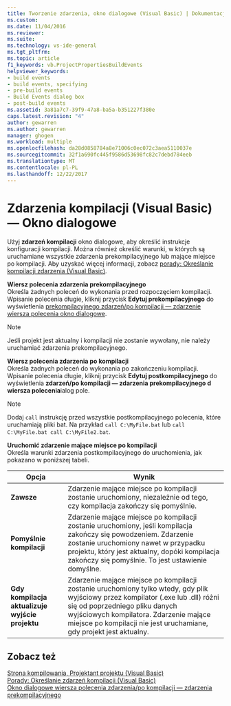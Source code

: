 ```yaml
---
title: Tworzenie zdarzenia, okno dialogowe (Visual Basic) | Dokumentacja firmy Microsoft
ms.custom: 
ms.date: 11/04/2016
ms.reviewer: 
ms.suite: 
ms.technology: vs-ide-general
ms.tgt_pltfrm: 
ms.topic: article
f1_keywords: vb.ProjectPropertiesBuildEvents
helpviewer_keywords:
- build events
- build events, specifying
- pre-build events
- Build Events dialog box
- post-build events
ms.assetid: 3a81a7c7-39f9-47a8-ba5a-b351227f380e
caps.latest.revision: "4"
author: gewarren
ms.author: gewarren
manager: ghogen
ms.workload: multiple
ms.openlocfilehash: da28d0858784a8e71006c0ec072c3aea5110037e
ms.sourcegitcommit: 32f1a690fc445f9586d53698fc82c7debd784eeb
ms.translationtype: MT
ms.contentlocale: pl-PL
ms.lasthandoff: 12/22/2017
---
```

# <a name="build-events-dialog-box-visual-basic"></a>Zdarzenia kompilacji (Visual Basic) — Okno dialogowe
Użyj **zdarzeń kompilacji** okno dialogowe, aby określić instrukcje konfiguracji kompilacji. Można również określić warunki, w których są uruchamiane wszystkie zdarzenia prekompilacyjnego lub mające miejsce po kompilacji. Aby uzyskać więcej informacji, zobacz [porady: Określanie kompilacji zdarzenia (Visual Basic)](../../ide/how-to-specify-build-events-visual-basic.md).  
  
 **Wiersz polecenia zdarzenia prekompilacyjnego**  
 Określa żadnych poleceń do wykonania przed rozpoczęciem kompilacji. Wpisanie polecenia długie, kliknij przycisk **Edytuj prekompilacyjnego** do wyświetlenia [prekompilacyjnego zdarzeń/po kompilacji — zdarzenie wiersza polecenia okno dialogowe](../../ide/reference/pre-build-event-post-build-event-command-line-dialog-box.md).  
  
> [!NOTE]
>  Jeśli projekt jest aktualny i kompilacji nie zostanie wywołany, nie należy uruchamiać zdarzenia prekompilacyjnego.  
  
 **Wiersz polecenia zdarzenia po kompilacji**  
 Określa żadnych poleceń do wykonania po zakończeniu kompilacji. Wpisanie polecenia długie, kliknij przycisk **Edytuj postkompilacyjnego** do wyświetlenia **zdarzeń/po kompilacji — zdarzenia prekompilacyjnego d wiersza polecenia**ialog pole.  
  
> [!NOTE]
>  Dodaj `call` instrukcję przed wszystkie postkompilacyjnego polecenia, które uruchamiają pliki bat. Na przykład `call C:\MyFile.bat` lub `call C:\MyFile.bat call C:\MyFile2.bat`.  
  
 **Uruchomić zdarzenie mające miejsce po kompilacji**  
 Określa warunki zdarzenia postkompilacyjnego do uruchomienia, jak pokazano w poniższej tabeli.  
  
|Opcja|Wynik|  
|------------|------------|  
|**Zawsze**|Zdarzenie mające miejsce po kompilacji zostanie uruchomiony, niezależnie od tego, czy kompilacja zakończy się pomyślnie.|  
|**Pomyślnie kompilacji**|Zdarzenie mające miejsce po kompilacji zostanie uruchomiony, jeśli kompilacja zakończy się powodzeniem. Zdarzenie zostanie uruchomiony nawet w przypadku projektu, który jest aktualny, dopóki kompilacja zakończy się pomyślnie. To jest ustawienie domyślne.|  
|**Gdy kompilacja aktualizuje wyjście projektu**|Zdarzenie mające miejsce po kompilacji zostanie uruchomiony tylko wtedy, gdy plik wyjściowy przez kompilator (.exe lub .dll) różni się od poprzedniego pliku danych wyjściowych kompilatora. Zdarzenie mające miejsce po kompilacji nie jest uruchamiane, gdy projekt jest aktualny.|  
  
## <a name="see-also"></a>Zobacz też  
 [Strona kompilowania, Projektant projektu (Visual Basic)](../../ide/reference/compile-page-project-designer-visual-basic.md)   
 [Porady: Określanie zdarzeń kompilacji (Visual Basic)](../../ide/how-to-specify-build-events-visual-basic.md)   
 [Okno dialogowe wiersza polecenia zdarzenia/po kompilacji — zdarzenia prekompilacyjnego](../../ide/reference/pre-build-event-post-build-event-command-line-dialog-box.md)